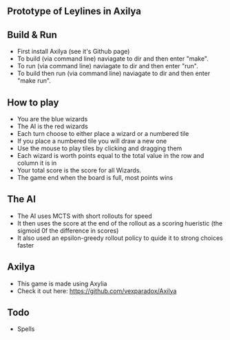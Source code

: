 Prototype of Leylines in Axilya
---------------------------

Build & Run
-----------
- First install Axilya (see it's Github page)
- To build (via command line) naviagate to dir and then enter "make".
- To run (via command line) naviagate to dir and then enter "run".
- To build then run (via command line) naviagate to dir and then enter "make run".

How to play
-----------
- You are the blue wizards
- The AI is the red wizards
- Each turn choose to either place a wizard or a numbered tile
- If you place a numbered tile you will draw a new one
- Use the mouse to play tiles by clicking and dragging them
- Each wizard is worth points equal to the total value in the row and column it is in
- Your total score is the score for all Wizards.
- The game end when the board is full, most points wins

The AI
------
- The AI uses MCTS with short rollouts for speed 
- It then uses the score at the end of the rollout as a scoring hueristic (the sigmoid 0f the difference in scores)
- It also used an epsilon-greedy rollout policy to quide it to strong choices faster

Axilya
------
- This game is made using Axylia
- Check it out here: https://github.com/vexparadox/Axilya

Todo
----
- Spells
